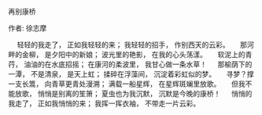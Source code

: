 ﻿
再别康桥
 
作者: 徐志摩
 
　 
轻轻的我走了，
正如我轻轻的来；
我轻轻的招手，
作别西天的云彩。
　
那河畔的金柳，
是夕阳中的新娘；
波光里的艳影，
在我的心头荡漾。
　
软泥上的青荇，
油油的在水底招摇；
在康河的柔波里，
我甘心做一条水草！
　
那榆荫下的一潭，
不是清泉，
是天上虹；
揉碎在浮藻间，
沉淀着彩虹似的梦。
　
寻梦？撑一支长篙，
向青草更青处漫溯；
满载一船星辉，
在星辉斑斓里放歌。
　
但我不能放歌，
悄悄是别离的笙箫；
夏虫也为我沉默，
沉默是今晚的康桥！
　
悄悄的我走了，
正如我悄悄的来；
我挥一挥衣袖，
不带走一片云彩。
 
